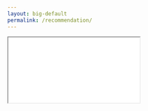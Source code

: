 ```yaml
---
layout: big-default
permalink: /recommendation/
---
```


<iframe src='/files/letterofrec.pdf'></iframe>
